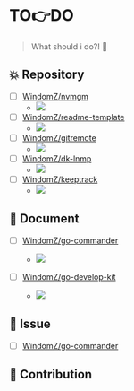 # TO:point_right:DO

> What should i do?! :pushpin:

## :collision: Repository

- [ ] [WindomZ/nvmgm](https://github.com/WindomZ/nvmgm)
  - ![](https://img.shields.io/badge/Progress-10%25-orange.svg)
- [ ] [WindomZ/readme-template](https://github.com/WindomZ/readme-template)
  - ![](https://img.shields.io/badge/Progress-50%25-blue.svg)
- [ ] [WindomZ/gitremote](https://github.com/WindomZ/gitremote)
  - ![](https://img.shields.io/badge/Progress-0%25-orange.svg)
- [ ] [WindomZ/dk-lnmp](https://github.com/WindomZ/dk-lnmp)
  - ![](https://img.shields.io/badge/Progress-50%25-blue.svg)
- [ ] [WindomZ/keeptrack](https://github.com/WindomZ/keeptrack)
  - ![](https://img.shields.io/badge/Progress-0%25-orange.svg)

## :page_with_curl: Document

- [ ] [WindomZ/go-commander](https://github.com/WindomZ/go-commander)
  - ![](https://img.shields.io/badge/Progress-20%25-orange.svg)

- [ ] [WindomZ/go-develop-kit](https://github.com/WindomZ/go-develop-kit)
  - ![](https://img.shields.io/badge/Progress-30%25-yellow.svg)

## :pill: Issue

- [ ] [WindomZ/go-commander](https://github.com/WindomZ/user-agent-string)

## :nut_and_bolt: Contribution
